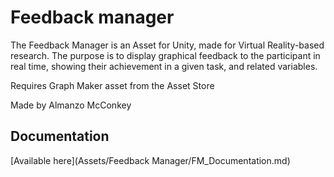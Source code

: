 # Feedback manager

The Feedback Manager is an Asset for Unity, made for Virtual Reality-based research. The purpose is to display graphical feedback to the participant in real time, showing their achievement in a given task, and related variables.

Requires Graph Maker asset from the Asset Store

Made by Almanzo McConkey

## Documentation

[Available here](Assets/Feedback Manager/FM_Documentation.md)